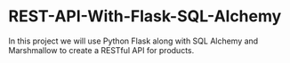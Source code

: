 # REST-API-With-Flask-SQL-Alchemy
In this project we will use Python Flask along with SQL Alchemy and Marshmallow to create a RESTful API for products.
